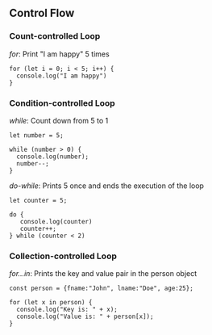## Control Flow   
### Count-controlled Loop 
_for_: Print "I am happy" 5 times  
```
for (let i = 0; i < 5; i++) {
  console.log("I am happy")
}
```

### Condition-controlled Loop 
_while_: Count down from 5 to 1  
```
let number = 5;

while (number > 0) {
  console.log(number);
  number--;
}
```
_do-while_: Prints 5 once and ends the execution of the loop  

```
let counter = 5;

do {
   console.log(counter)
   counter++;
} while (counter < 2)
```

### Collection-controlled Loop 
_for...in_: Prints the key and value pair in the person object
```
const person = {fname:"John", lname:"Doe", age:25};

for (let x in person) {
  console.log("Key is: " + x);
  console.log("Value is: " + person[x]);
}
```